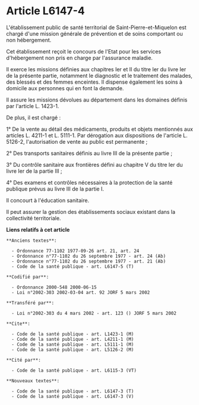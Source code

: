 # Article L6147-4

L'établissement public de santé territorial de Saint-Pierre-et-Miquelon est chargé d'une mission générale de prévention et de
soins comportant ou non hébergement.

Cet établissement reçoit le concours de l'Etat pour les services d'hébergement non pris en charge par l'assurance maladie.

Il exerce les missions définies aux chapitres Ier et II du titre Ier du livre Ier de la présente partie, notamment le
diagnostic et le traitement des malades, des blessés et des femmes enceintes. Il dispense également les soins à domicile aux
personnes qui en font la demande.

Il assure les missions dévolues au département dans les domaines définis par l'article L. 1423-1.

De plus, il est chargé :

1° De la vente au détail des médicaments, produits et objets mentionnés aux articles L. 4211-1 et L. 5111-1. Par dérogation
aux dispositions de l'article L. 5126-2, l'autorisation de vente au public est permanente ;

2° Des transports sanitaires définis au livre III de la présente partie ;

3° Du contrôle sanitaire aux frontières défini au chapitre V du titre Ier du livre Ier de la partie III ;

4° Des examens et contrôles nécessaires à la protection de la santé publique prévus au livre III de la partie I.

Il concourt à l'éducation sanitaire.

Il peut assurer la gestion des établissements sociaux existant dans la collectivité territoriale.

**Liens relatifs à cet article**

	**Anciens textes**:

	  - Ordonnance 77-1102 1977-09-26 art. 21, art. 24
	  - Ordonnance n°77-1102 du 26 septembre 1977 - art. 24 (Ab)
	  - Ordonnance n°77-1102 du 26 septembre 1977 - art. 21 (Ab)
	  - Code de la santé publique - art. L6147-5 (T)

	**Codifié par**:

	  - Ordonnance 2000-548 2000-06-15
	  - Loi n°2002-303 2002-03-04 art. 92 JORF 5 mars 2002

	**Transféré par**:

	  - Loi n°2002-303 du 4 mars 2002 - art. 123 () JORF 5 mars 2002

	**Cite**:

	  - Code de la santé publique - art. L1423-1 (M)
	  - Code de la santé publique - art. L4211-1 (M)
	  - Code de la santé publique - art. L5111-1 (M)
	  - Code de la santé publique - art. L5126-2 (M)

	**Cité par**:

	  - Code de la santé publique - art. L6115-3 (VT)

	**Nouveaux textes**:

	  - Code de la santé publique - art. L6147-3 (T)
	  - Code de la santé publique - art. L6147-3 (V)
